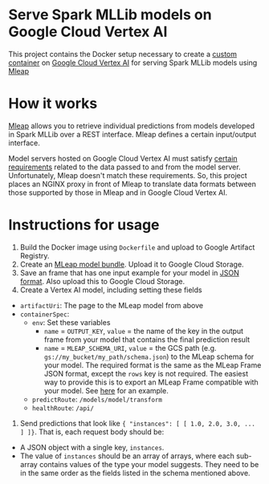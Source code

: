 # Serve Spark MLLib models on Google Cloud Vertex AI

This project contains the Docker setup necessary to create a [custom container](https://cloud.google.com/vertex-ai/docs/predictions/use-custom-container) on [Google Cloud Vertex AI](https://cloud.google.com/vertex-ai/docs/predictions/getting-predictions) for serving Spark MLLib models using [Mleap](https://github.com/combust/mleap)

# How it works
[Mleap](https://github.com/combust/mleap) allows you to retrieve individual predictions from models developed in Spark MLLib over a REST interface. Mleap defines a certain input/output interface.

Model servers hosted on Google Cloud Vertex AI must satisfy [certain requirements](https://cloud.google.com/vertex-ai/docs/predictions/custom-container-requirements) related to the data passed to and from the model server. Unfortunately, Mleap doesn't match these requirements. So, this project places an NGINX proxy in front of Mleap to translate data formats between those supported by those in Mleap and in Google Cloud Vertex AI.

# Instructions for usage
1. Build the Docker image using `Dockerfile` and upload to Google Artifact Registry.
1. Create an [MLeap model bundle](https://github.com/combust/mleap-docs/blob/master/core-concepts/mleap-bundles.md). Upload it to Google Cloud Storage.
1. Save an frame that has one input example for your model in [JSON format](https://combust.github.io/mleap-docs/mleap-runtime/storing.html). Also upload this to Google Cloud Storage.
1. Create a Vertex AI model, including setting these fields
  - `artifactUri`: The page to the MLeap model from above
  - `containerSpec`:
    - `env`: Set these variables
      - `name` = `OUTPUT_KEY`, `value` = the name of the key in the output frame from your model that contains the final prediction result
      - `name` = `MLEAP_SCHEMA_URI`, `value` = the GCS path (e.g. `gs://my_bucket/my_path/schema.json`) to the MLeap schema for your model. The required format is the same as the MLeap Frame JSON format, except the `rows` key is not required. The easiest way to provide this is to export an MLeap Frame compatible with your model. See [here](https://github.com/combust/mleap/blob/master/mleap-benchmark/src/main/resources/leap_frame/frame.airbnb.json) for an example.
    - `predictRoute`: `/models/model/transform`
    - `healthRoute`: `/api/`
1. Send predictions that look like `{ "instances": [ [ 1.0, 2.0, 3.0, ... ] ]}`. That is, each request body should be:
  - A JSON object with a single key, `instances`.
  - The value of `instances` should be an array of arrays, where each sub-array contains values of the type your model suggests. They need to be in the same order as the fields listed in the schema mentioned above.